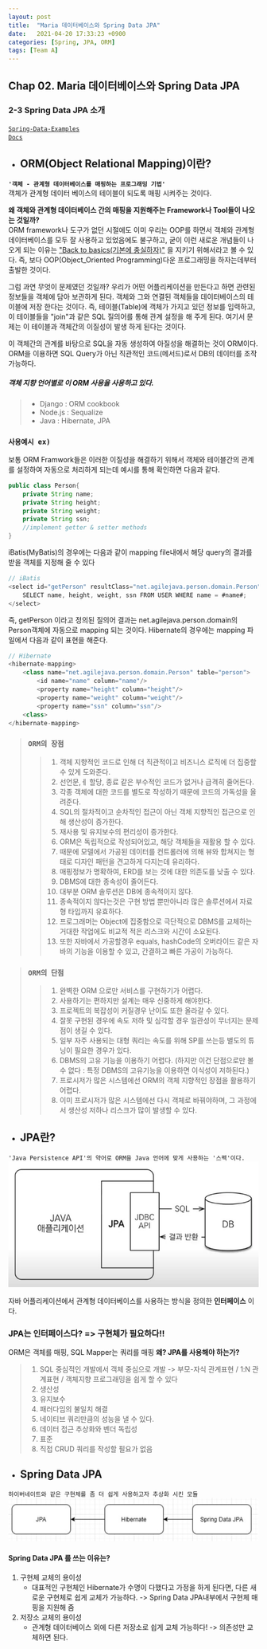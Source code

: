 ```yaml
---
layout: post
title:  "Maria 데이터베이스와 Spring Data JPA"
date:   2021-04-20 17:33:23 +0900
categories: [Spring, JPA, ORM]
tags: [Team A]
---
```

## Chap 02. Maria 데이터베이스와 Spring Data JPA
### 2-3 Spring Data JPA 소개  
[`Spring-Data-Examples`](https://github.com/spring-projects/spring-data-examples/tree/main/jpa)  
[`Docs`](https://spring.io/projects/spring-data-jpa)  
+ ## ORM(Object Relational Mapping)이란?  
__`'객체 - 관계형 데이터베이스를 매핑하는 프로그래밍 기법'`__  
객체가 관계형 데이터 베이스의 테이블이 되도록 매핑 시켜주는 것이다.  

__왜 객체와 관계형 데이터베이스 간의 매핑을 지원해주는 Framework나 Tool들이 나오는 것일까?__  
ORM framework나 도구가 없던 시절에도 이미 우리는 OOP를 하면서 객체와 관계형 데이터베이스를 모두 잘 사용하고 있었음에도 불구하고, 굳이 이런 새로운 개념들이 나오게 되는 이유는 <u>"Back to basics(기본에 충실하자)"</u> 을 지키기 위해서라고 볼 수 있다. 즉, 보다 OOP(Object_Oriented Programming)다운 프로그래밍을 하자는데부터 출발한 것이다.

그럼 과연 무엇이 문제였던 것일까? 우리가 어떤 어플리케이션을 만든다고 하면 관련된 정보들을 객체에 담아 보관하게 된다. 객체와 그와 연결된 객체들을 데이터베이스의 테이블에 저장 한다는 것이다. 즉, 테이블(Table)에 객체가 가지고 있던 정보를 입력하고, 이 테이블들을 "join"과 같은 SQL 질의어를 통해 관계 설정을 해 주게 된다. 여기서 문제는 이 테이블과 객체간의 이질성이 발생 하게 된다는 것이다.

이 객체간의 관계를 바탕으로 SQL을 자동 생성하여 아질성을 해결하는 것이 ORM이다.
ORM을 이용하면 SQL Query가 아닌 직관적인 코드(메서드)로서 DB의 데이터를 조작 가능하다.

##### 객체 지향 언어별로 이 ORM 사용을 사용하고 있다.
>- Django : ORM cookbook
>- Node.js : Sequalize
>- Java : Hibernate, JPA  


### __`사용예시 ex)`__
보통 ORM Framwork들은 이러한 이질성을 해결하기 위해서 객체와 테이블간의 관계를 설정하여 자동으로 처리하게 되는데 예시를 통해 확인하면 다음과 같다.
``` java
public class Person{
    private String name;
    private String height;
    private String weight;
    private String ssn;
    //implement getter & setter methods
}
```
iBatis(MyBatis)의 경우에는 다음과 같이 mapping file내에서 해당 query의 결과를 받을 객체를 지정해 줄 수 있다
``` java
// iBatis
<select id="getPerson" resultClass="net.agilejava.person.domain.Person">
    SELECT name, height, weight, ssn FROM USER WHERE name = #name#;
</select>
```
즉, getPerson 이라고 정의된 질의어 결과는 net.agilejava.person.domain의 Person객체에 자동으로 mapping 되는 것이다. Hibernate의 경우에는 mapping 파일에서 다음과 같이 표현을 해준다.
``` java
// Hibernate
<hibernate-mapping>
    <class name="net.agilejava.person.domain.Person" table="person">
        <id name="name" column="name"/>
        <property name="height" column="height"/>
        <property name="weight" column="weight"/>
        <property name="ssn" column="ssn"/>
    <class>
</hibernate-mapping>
```

>### `ORM의 장점`
>> 1. 객체 지향적인 코드로 인해 더 직관적이고 비즈니스 로직에 더 집중할 수 있게 도와준다.
>> 1. 선언문,ㅔ 할당, 종료 같은 부수적인 코드가 없거나 급격히 줄어든다.
>> 1. 각종 객체에 대한 코드를 별도로 작성하기 때문에 코드의 가독성을 올려준다.
>> 1. SQL의 절차적이고 순차적인 접근이 아닌 객체 지향적인 접근으로 인해 생산성이 증가한다.
>> 1. 재사용 및 유지보수의 편리성이 증가한다.
>> 1. ORM은 독립적으로 작성되어있고, 해당 객체들을 재활용 할 수 있다.
>> 1. 때문에 모델에서 가공된 데이터를 컨트롤러에 의해 뷰와 합쳐지는 형태로 디자인 패턴을 견고하게 다지는데 유리하다.
>> 1. 매핑정보가 명확하여, ERD를 보는 것에 대한 의존도를 낮출 수 있다.
>> 1. DBMS에 대한 종속성이 줄어든다.
>> 1. 대부분 ORM 솔루션은 DB에 종속적이지 않다.
>> 1. 종속적이지 않다는것은 구현 방법 뿐만아니라 많은 솔루션에서 자료형 타입까지 유효하다.
>> 1. 프로그래머는 Object에 집중함으로 극단적으로 DBMS를 교체하는 거대한 작업에도 비교적 적은 리스크와 시간이 소요된다.
>> 1. 또한 자바에서 가공할경우 equals, hashCode의 오버라이드 같은 자바의 기능을 이용할 수 있고, 간결하고 빠른 가공이 가능하다.

> ### `ORM의 단점`
>> 1. 완벽한 ORM 으로만 서비스를 구현하기가 어렵다.
>> 1. 사용하기는 편하지만 설계는 매우 신중하게 해야한다.
>> 1. 프로젝트의 복잡성이 커질경우 난이도 또한 올라갈 수 있다.
>> 1. 잘못 구현된 경우에 속도 저하 및 심각할 경우 일관성이 무너지는 문제점이 생길 수 있다.
>> 1. 일부 자주 사용되는 대형 쿼리는 속도를 위해 SP를 쓰는등 별도의 튜닝이 필요한 경우가 있다.
>> 1. DBMS의 고유 기능을 이용하기 어렵다. (하지만 이건 단점으로만 볼 수 없다 : 특정 DBMS의 고유기능을 이용하면 이식성이 저하된다.)
>> 1. 프로시저가 많은 시스템에선 ORM의 객체 지향적인 장점을 활용하기 어렵다.
>> 1. 이미 프로시저가 많은 시스템에선 다시 객체로 바꿔야하며, 그 과정에서 생산성 저하나 리스크가 많이 발생할 수 있다.

+ ## JPA란?
`'Java Persistence API'의 약어로 ORM을 Java 언어에 맞게 사용하는 '스펙'이다.`
![JPA](image/JPA.jpg)

자바 어플리케이션에서 관계형 데이터베이스를 사용하는 방식을 정의한 __인터페이스__ 이다.
### __JPA는 인터페이스다? => 구현체가 필요하다!!__
ORM은 객체를 매핑, SQL Mapper는 쿼리를 매핑
__왜? JPA를 사용해야 하는가?__
> 1. SQL 중심적인 개발에서 객체 중심으로 개발
>   -> 부모-자식 관계표현 / 1:N 관계표현 / 객체지향 프로그래밍을 쉽게 할 수 있다
> 1. 생산성
> 1. 유지보수
> 1. 패러다임의 불일치 해결
> 1. 네이티브 쿼리만큼의 성능을 낼 수 있다.
> 1. 데이터 접근 추상화와 벤더 독립성
> 1. 표준
> 1. 직접 CRUD 쿼리를 작성할 필요가 없음

+ ## Spring Data JPA
`하이버네이트와 같은 구현체를 좀 더 쉽게 사용하고자 추상화 시킨 모듈`
![JPA](image/JPA_1.jpg)

#### Spring Data JPA 를 쓰는 이유는?
1. 구현체 교체의 용이성
    + 대표적인 구현체인 Hibernate가 수명이 다했다고 가정을 하게 된다면, 다른 새로운 구현체로 쉽게 교체가 가능하다. -> Spring Data JPA내부에서 구현체 매핑을 지원해 줌
2. 저장소 교체의 용이성
    + 관계형 데이터베이스 외에 다른 저장소로 쉽게 교체 가능하다! 
        -> 의존성만 교체하면 된다.
